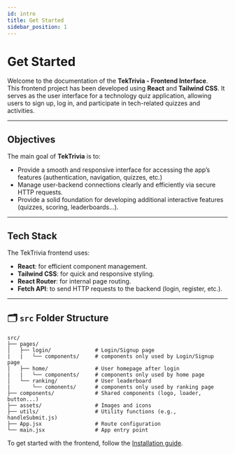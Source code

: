 ```yaml
---
id: intro
title: Get Started
sidebar_position: 1
---
```


# Get Started

Welcome to the documentation of the **TekTrivia - Frontend Interface**.  
This frontend project has been developed using **React** and **Tailwind CSS**. It serves as the user interface for a technology quiz application, allowing users to sign up, log in, and participate in tech-related quizzes and activities.

---

## Objectives

The main goal of **TekTrivia** is to:

- Provide a smooth and responsive interface for accessing the app’s features (authentication, navigation, quizzes, etc.)
- Manage user-backend connections clearly and efficiently via secure HTTP requests.
- Provide a solid foundation for developing additional interactive features (quizzes, scoring, leaderboards…).

---

## Tech Stack

The TekTrivia frontend uses:

- **React**: for efficient component management.
- **Tailwind CSS**: for quick and responsive styling.
- **React Router**: for internal page routing.
- **Fetch API**: to send HTTP requests to the backend (login, register, etc.).

---

## 🗂️ `src` Folder Structure

```plaintext
src/
├── pages/
│   ├── login/              # Login/Signup page
|   |   └── components/     # components only used by Login/Signup page
│   ├── home/               # User homepage after login
|   |   └── components/     # components only used by home page       
│   └── ranking/            # User leaderboard
|       └── comonents/      # components only used by ranking page
├── components/             # Shared components (logo, loader, button...)
├── assets/                 # Images and icons
├── utils/                  # Utility functions (e.g., handleSubmit.js)
├── App.jsx                 # Route configuration
└── main.jsx                # App entry point
```

To get started with the frontend, follow the [Installation guide](./installation).